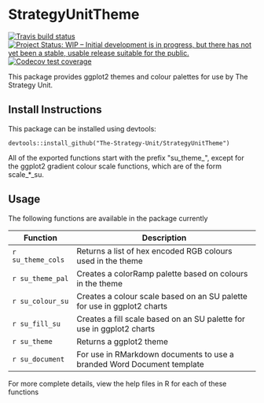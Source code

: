 # StrategyUnitTheme

<!-- badges: start -->

[![Travis build
status](https://api.travis-ci.org/The-Strategy-Unit/StrategyUnitTheme.svg?branch=master)](https://travis-ci.org/The-Strategy-Unit/StrategyUnitTheme)
[![Project Status: WIP – Initial development is in progress, but there has not yet been a stable, usable release suitable for the public.](https://www.repostatus.org/badges/latest/wip.svg)](https://www.repostatus.org/#wip)
[![Codecov test coverage](https://codecov.io/gh/The-Strategy-Unit/StrategyUnitTheme/branch/master/graph/badge.svg)](https://codecov.io/gh/The-Strategy-Unit/StrategyUnitTheme?branch=master)
<!-- badges: end -->

This package provides ggplot2 themes and colour palettes for use by The Strategy Unit.

## Install Instructions

This package can be installed using devtools:

```{r}
devtools::install_github("The-Strategy-Unit/StrategyUnitTheme")
```

All of the exported functions start with the prefix "su_theme_", except for the ggplot2 gradient colour scale functions,
which are of the form scale_*_su.

## Usage

The following functions are available in the package currently

| Function | Description |
|---|---|
| `r su_theme_cols` | Returns a list of hex encoded RGB colours used in the theme             |
| `r su_theme_pal`  | Creates a colorRamp palette based on colours in the theme               |
| `r su_colour_su`  | Creates a colour scale based on an SU palette for use in ggplot2 charts |
| `r su_fill_su`    | Creates a fill scale based on an SU palette for use in ggplot2 charts   |
| `r su_theme`      | Returns a ggplot2 theme                                                 |
| `r su_document`   | For use in RMarkdown documents to use a branded Word Document template  |

For more complete details, view the help files in R for each of these functions
